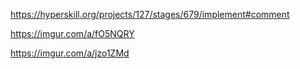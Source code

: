 https://hyperskill.org/projects/127/stages/679/implement#comment

https://imgur.com/a/fO5NQRY

https://imgur.com/a/jzo1ZMd
